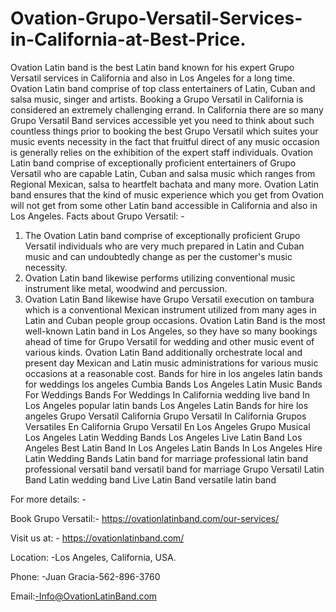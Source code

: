 # Ovation-Grupo-Versatil-Services-in-California-at-Best-Price.
Ovation Latin band is the best Latin band known for his expert Grupo Versatil services in California and also in Los Angeles for a long time. Ovation Latin band comprise of top class entertainers of Latin, Cuban and salsa music, singer and artists.
Booking a Grupo Versatil in California is considered an extremely challenging errand. In California there are so many Grupo Versatil Band services accessible yet you need to think about such countless things prior to booking the best Grupo Versatil which suites your music events necessity in the fact that fruitful direct of any music occasion is generally relies on the exhibition of the expert staff individuals.
Ovation Latin band comprise of exceptionally proficient entertainers of Grupo Versatil who are capable Latin, Cuban and salsa music which ranges from Regional Mexican, salsa to heartfelt bachata and many more. Ovation Latin band ensures that the kind of music experience which you get from Ovation will not get from some other Latin band accessible in California and also in Los Angeles.
Facts about Grupo Versatil: -
1.	The Ovation Latin band comprise of exceptionally proficient Grupo Versatil individuals who are very much prepared in Latin and Cuban music and can undoubtedly change as per the customer's music necessity.
2.	Ovation Latin band likewise performs utilizing conventional music instrument like metal, woodwind and percussion.
3.	Ovation Latin Band likewise have Grupo Versatil execution on tambura which is a conventional Mexican instrument utilized from many ages in Latin and Cuban people group occasions.
Ovation Latin Band is the most well-known Latin band in Los Angeles, so they have so many bookings ahead of time for Grupo Versatil for wedding and other music event of various kinds. Ovation Latin Band additionally orchestrate local and present day Mexican and Latin music administrations for various music occasions at a reasonable cost.
Bands for hire in los angeles
latin bands for weddings los angeles
Cumbia Bands Los Angeles
Latin Music Bands For Weddings
Bands For Weddings In California
wedding live band In Los Angeles
popular latin bands Los Angeles
Latin Bands for hire los angeles
Grupo Versatil California
Grupo Versatil In California
Grupos Versatiles En California
Grupo Versatil En Los Angeles
Grupo Musical Los Angeles
Latin Wedding Bands Los Angeles
Live Latin Band Los Angeles
Best Latin Band In Los Angeles
Latin Bands In Los Angeles
Hire Latin Wedding Bands
Latin band for marriage
professional latin band
professional versatil band
versatil band for marriage
Grupo Versatil
Latin Band
Latin wedding band
Live Latin Band
versatile latin band


For more details: -


Book Grupo Versatil:- https://ovationlatinband.com/our-services/


Visit us at: - https://ovationlatinband.com/


Location: -Los Angeles, California, USA.


Phone: -Juan Gracia-562-896-3760


Email:-Info@OvationLatinBand.com

